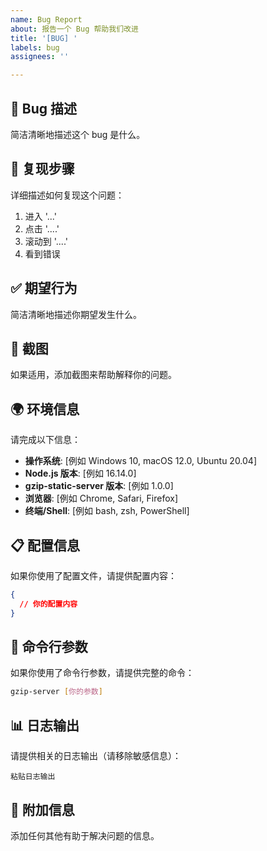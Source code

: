 ```yaml
---
name: Bug Report
about: 报告一个 Bug 帮助我们改进
title: '[BUG] '
labels: bug
assignees: ''

---
```


## 🐛 Bug 描述
简洁清晰地描述这个 bug 是什么。

## 🔄 复现步骤
详细描述如何复现这个问题：

1. 进入 '...'
2. 点击 '....'
3. 滚动到 '....'
4. 看到错误

## ✅ 期望行为
简洁清晰地描述你期望发生什么。

## 📸 截图
如果适用，添加截图来帮助解释你的问题。

## 🌍 环境信息
请完成以下信息：

 - **操作系统**: [例如 Windows 10, macOS 12.0, Ubuntu 20.04]
 - **Node.js 版本**: [例如 16.14.0]
 - **gzip-static-server 版本**: [例如 1.0.0]
 - **浏览器**: [例如 Chrome, Safari, Firefox]
 - **终端/Shell**: [例如 bash, zsh, PowerShell]

## 📋 配置信息
如果你使用了配置文件，请提供配置内容：
```json
{
  // 你的配置内容
}
```

## 📝 命令行参数
如果你使用了命令行参数，请提供完整的命令：
```bash
gzip-server [你的参数]
```

## 📊 日志输出
请提供相关的日志输出（请移除敏感信息）：
```
粘贴日志输出
```

## 📎 附加信息
添加任何其他有助于解决问题的信息。